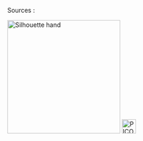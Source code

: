 Sources :

<a title="By SimonWaldherr (Own work)
[CC BY-SA 3.0 (http://creativecommons.org/licenses/by-sa/3.0)], via Wikimedia
Commons"
href="https://commons.wikimedia.org/wiki/File%3ASilhouette_hand.svg"><img
width="256" alt="Silhouette hand"
src="//upload.wikimedia.org/wikipedia/commons/thumb/7/7c/Silhouette_hand.svg/256px-Silhouette_hand.svg.png"/></a>
<a title="By PICOL - PIctorial COmmunication Language (http://picol.org/)
[CC BY 3.0 (http://creativecommons.org/licenses/by/3.0)], via Wikimedia
Commons"
href="https://commons.wikimedia.org/wiki/File%3APICOL_Computer.svg"><img
width="32" alt="PICOL Computer"
src="//upload.wikimedia.org/wikipedia/commons/thumb/1/1a/PICOL_Computer.svg/32px-PICOL_Computer.svg.png"/></a>
